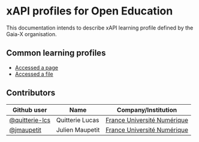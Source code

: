 # xAPI profiles for Open Education

This documentation intends to describe xAPI learning profile defined by the Gaia-X organisation.

## Common learning profiles

- [Accessed a page](./profiles/common/accessed_page.md)
- [Accessed a file](./profiles/common/accessed_file.md)

## Contributors

| Github user  | Name            | Company/Institution         |
|----------------|-----------------|-----------------------------|
| [@quitterie-lcs](https://github.com/quitterie-lcs) | Quitterie Lucas | [France Université Numérique](https://www.france-universite-numerique.fr/en/) |
| [@jmaupetit](https://github.com/jmaupetit) | Julien Maupetit | [France Université Numérique](https://www.france-universite-numerique.fr/en/) |